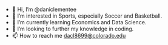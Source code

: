 - 👋 Hi, I’m @daniclementee
- 👀 I’m interested in Sports, especially Soccer and Basketball.
- 🌱 I’m currently learning Economics and Data Science.
- 💞️ I’m looking to further my knowledge in coding.
- 📫 How to reach me dacl8699@colorado.edu

<!---
daniclementee/daniclementee is a ✨ special ✨ repository because its `README.md` (this file) appears on your GitHub profile.
You can click the Preview link to take a look at your changes.
--->
